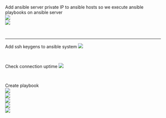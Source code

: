 Add ansible server private IP to ansible hosts so we execute ansible playbooks on ansible server
<br>
<img src="https://github.com/LawrenceDavy13/DevopsProject-1-Java/blob/main/images/ansible/ansiblecontainer10.png">
<br>
<img src="https://github.com/LawrenceDavy13/DevopsProject-1-Java/blob/main/images/ansible/ansiblecontainer11.png">

<br>
<hr>

Add ssh keygens to ansible system
<img src="https://github.com/LawrenceDavy13/DevopsProject-1-Java/blob/main/images/ansible/ansiblecontainer12.png">

<br>

Check connection uptime
<img src="https://github.com/LawrenceDavy13/DevopsProject-1-Java/blob/main/images/ansible/ansiblecontainer13.png">

<br>

Create playbook
<br>
<img src="https://github.com/LawrenceDavy13/DevopsProject-1-Java/blob/main/images/ansible/ansiblecontainer14.png">
<br>
<img src="https://github.com/LawrenceDavy13/DevopsProject-1-Java/blob/main/images/ansible/ansiblecontainer15.png">
<br>
<img src="https://github.com/LawrenceDavy13/DevopsProject-1-Java/blob/main/images/ansible/ansiblecontainer16.png">
<br>
<img src="https://github.com/LawrenceDavy13/DevopsProject-1-Java/blob/main/images/ansible/ansiblecontainer17.png">
<br>
<img src="https://github.com/LawrenceDavy13/DevopsProject-1-Java/blob/main/images/ansible/ansiblecontainer18.png">
